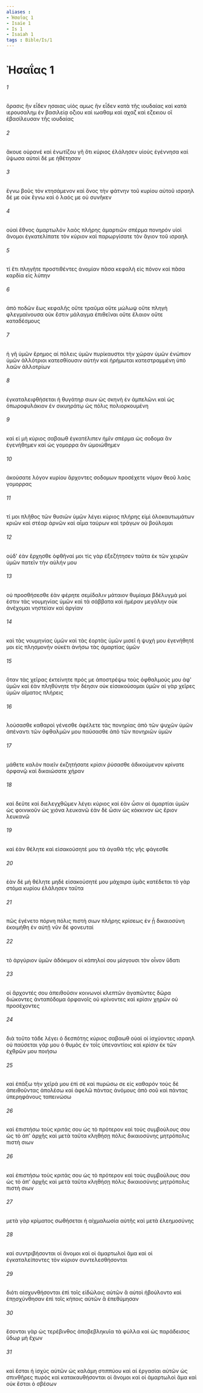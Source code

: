 ```yaml
---
aliases : 
- Ἠσαΐας 1
- Isaïe 1
- Is 1
- Isaiah 1
tags : Bible/Is/1
---
```


# Ἠσαΐας 1

###### 1
ὅρασις ἣν εἶδεν ησαιας υἱὸς αμως ἣν εἶδεν κατὰ τῆς ιουδαίας καὶ κατὰ ιερουσαλημ ἐν βασιλείᾳ οζιου καὶ ιωαθαμ καὶ αχαζ καὶ εζεκιου οἳ ἐβασίλευσαν τῆς ιουδαίας
###### 2
ἄκουε οὐρανέ καὶ ἐνωτίζου γῆ ὅτι κύριος ἐλάλησεν υἱοὺς ἐγέννησα καὶ ὕψωσα αὐτοὶ δέ με ἠθέτησαν
###### 3
ἔγνω βοῦς τὸν κτησάμενον καὶ ὄνος τὴν φάτνην τοῦ κυρίου αὐτοῦ ισραηλ δέ με οὐκ ἔγνω καὶ ὁ λαός με οὐ συνῆκεν
###### 4
οὐαὶ ἔθνος ἁμαρτωλόν λαὸς πλήρης ἁμαρτιῶν σπέρμα πονηρόν υἱοὶ ἄνομοι ἐγκατελίπατε τὸν κύριον καὶ παρωργίσατε τὸν ἅγιον τοῦ ισραηλ
###### 5
τί ἔτι πληγῆτε προστιθέντες ἀνομίαν πᾶσα κεφαλὴ εἰς πόνον καὶ πᾶσα καρδία εἰς λύπην
###### 6
ἀπὸ ποδῶν ἕως κεφαλῆς οὔτε τραῦμα οὔτε μώλωψ οὔτε πληγὴ φλεγμαίνουσα οὐκ ἔστιν μάλαγμα ἐπιθεῖναι οὔτε ἔλαιον οὔτε καταδέσμους
###### 7
ἡ γῆ ὑμῶν ἔρημος αἱ πόλεις ὑμῶν πυρίκαυστοι τὴν χώραν ὑμῶν ἐνώπιον ὑμῶν ἀλλότριοι κατεσθίουσιν αὐτήν καὶ ἠρήμωται κατεστραμμένη ὑπὸ λαῶν ἀλλοτρίων
###### 8
ἐγκαταλειφθήσεται ἡ θυγάτηρ σιων ὡς σκηνὴ ἐν ἀμπελῶνι καὶ ὡς ὀπωροφυλάκιον ἐν σικυηράτῳ ὡς πόλις πολιορκουμένη
###### 9
καὶ εἰ μὴ κύριος σαβαωθ ἐγκατέλιπεν ἡμῖν σπέρμα ὡς σοδομα ἂν ἐγενήθημεν καὶ ὡς γομορρα ἂν ὡμοιώθημεν
###### 10
ἀκούσατε λόγον κυρίου ἄρχοντες σοδομων προσέχετε νόμον θεοῦ λαὸς γομορρας
###### 11
τί μοι πλῆθος τῶν θυσιῶν ὑμῶν λέγει κύριος πλήρης εἰμὶ ὁλοκαυτωμάτων κριῶν καὶ στέαρ ἀρνῶν καὶ αἷμα ταύρων καὶ τράγων οὐ βούλομαι
###### 12
οὐδ' ἐὰν ἔρχησθε ὀφθῆναί μοι τίς γὰρ ἐξεζήτησεν ταῦτα ἐκ τῶν χειρῶν ὑμῶν πατεῖν τὴν αὐλήν μου
###### 13
οὐ προσθήσεσθε ἐὰν φέρητε σεμίδαλιν μάταιον θυμίαμα βδέλυγμά μοί ἐστιν τὰς νουμηνίας ὑμῶν καὶ τὰ σάββατα καὶ ἡμέραν μεγάλην οὐκ ἀνέχομαι νηστείαν καὶ ἀργίαν
###### 14
καὶ τὰς νουμηνίας ὑμῶν καὶ τὰς ἑορτὰς ὑμῶν μισεῖ ἡ ψυχή μου ἐγενήθητέ μοι εἰς πλησμονήν οὐκέτι ἀνήσω τὰς ἁμαρτίας ὑμῶν
###### 15
ὅταν τὰς χεῖρας ἐκτείνητε πρός με ἀποστρέψω τοὺς ὀφθαλμούς μου ἀφ' ὑμῶν καὶ ἐὰν πληθύνητε τὴν δέησιν οὐκ εἰσακούσομαι ὑμῶν αἱ γὰρ χεῖρες ὑμῶν αἵματος πλήρεις
###### 16
λούσασθε καθαροὶ γένεσθε ἀφέλετε τὰς πονηρίας ἀπὸ τῶν ψυχῶν ὑμῶν ἀπέναντι τῶν ὀφθαλμῶν μου παύσασθε ἀπὸ τῶν πονηριῶν ὑμῶν
###### 17
μάθετε καλὸν ποιεῖν ἐκζητήσατε κρίσιν ῥύσασθε ἀδικούμενον κρίνατε ὀρφανῷ καὶ δικαιώσατε χήραν
###### 18
καὶ δεῦτε καὶ διελεγχθῶμεν λέγει κύριος καὶ ἐὰν ὦσιν αἱ ἁμαρτίαι ὑμῶν ὡς φοινικοῦν ὡς χιόνα λευκανῶ ἐὰν δὲ ὦσιν ὡς κόκκινον ὡς ἔριον λευκανῶ
###### 19
καὶ ἐὰν θέλητε καὶ εἰσακούσητέ μου τὰ ἀγαθὰ τῆς γῆς φάγεσθε
###### 20
ἐὰν δὲ μὴ θέλητε μηδὲ εἰσακούσητέ μου μάχαιρα ὑμᾶς κατέδεται τὸ γὰρ στόμα κυρίου ἐλάλησεν ταῦτα
###### 21
πῶς ἐγένετο πόρνη πόλις πιστὴ σιων πλήρης κρίσεως ἐν ᾗ δικαιοσύνη ἐκοιμήθη ἐν αὐτῇ νῦν δὲ φονευταί
###### 22
τὸ ἀργύριον ὑμῶν ἀδόκιμον οἱ κάπηλοί σου μίσγουσι τὸν οἶνον ὕδατι
###### 23
οἱ ἄρχοντές σου ἀπειθοῦσιν κοινωνοὶ κλεπτῶν ἀγαπῶντες δῶρα διώκοντες ἀνταπόδομα ὀρφανοῖς οὐ κρίνοντες καὶ κρίσιν χηρῶν οὐ προσέχοντες
###### 24
διὰ τοῦτο τάδε λέγει ὁ δεσπότης κύριος σαβαωθ οὐαὶ οἱ ἰσχύοντες ισραηλ οὐ παύσεται γάρ μου ὁ θυμὸς ἐν τοῖς ὑπεναντίοις καὶ κρίσιν ἐκ τῶν ἐχθρῶν μου ποιήσω
###### 25
καὶ ἐπάξω τὴν χεῖρά μου ἐπὶ σὲ καὶ πυρώσω σε εἰς καθαρόν τοὺς δὲ ἀπειθοῦντας ἀπολέσω καὶ ἀφελῶ πάντας ἀνόμους ἀπὸ σοῦ καὶ πάντας ὑπερηφάνους ταπεινώσω
###### 26
καὶ ἐπιστήσω τοὺς κριτάς σου ὡς τὸ πρότερον καὶ τοὺς συμβούλους σου ὡς τὸ ἀπ' ἀρχῆς καὶ μετὰ ταῦτα κληθήσῃ πόλις δικαιοσύνης μητρόπολις πιστὴ σιων
###### 26
καὶ ἐπιστήσω τοὺς κριτάς σου ὡς τὸ πρότερον καὶ τοὺς συμβούλους σου ὡς τὸ ἀπ' ἀρχῆς καὶ μετὰ ταῦτα κληθήσῃ πόλις δικαιοσύνης μητρόπολις πιστὴ σιων
###### 27
μετὰ γὰρ κρίματος σωθήσεται ἡ αἰχμαλωσία αὐτῆς καὶ μετὰ ἐλεημοσύνης
###### 28
καὶ συντριβήσονται οἱ ἄνομοι καὶ οἱ ἁμαρτωλοὶ ἅμα καὶ οἱ ἐγκαταλείποντες τὸν κύριον συντελεσθήσονται
###### 29
διότι αἰσχυνθήσονται ἐπὶ τοῖς εἰδώλοις αὐτῶν ἃ αὐτοὶ ἠβούλοντο καὶ ἐπῃσχύνθησαν ἐπὶ τοῖς κήποις αὐτῶν ἃ ἐπεθύμησαν
###### 30
ἔσονται γὰρ ὡς τερέβινθος ἀποβεβληκυῖα τὰ φύλλα καὶ ὡς παράδεισος ὕδωρ μὴ ἔχων
###### 31
καὶ ἔσται ἡ ἰσχὺς αὐτῶν ὡς καλάμη στιππύου καὶ αἱ ἐργασίαι αὐτῶν ὡς σπινθῆρες πυρός καὶ κατακαυθήσονται οἱ ἄνομοι καὶ οἱ ἁμαρτωλοὶ ἅμα καὶ οὐκ ἔσται ὁ σβέσων
